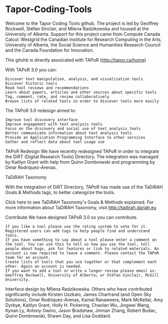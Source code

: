 # Tapor-Coding-Tools
Welcome to the Tapor Coding Tools github. The project is led by Geoffrey Rockwell, Stéfan Sinclair, and Milena Radzikowska and housed at the University of Alberta. Support for this project came from Compute Canada Calcul: Westgrid the Canadian Institute for Research Computing in the Arts, University of Alberta, the Social Science and Humanities Research Council and the Canada Foundation for Innovation.
 
This gituhb is directly assoicated with TAPoR (http://tapor.ca/home)

With TAPoR 3.0 you can:

    Discover text manipulation, analysis, and visualization tools
    Discover historic tools
    Read tool reviews and recommendations
    Learn about papers, articles and other sources about specific tools
    Tag, comment, rate, and review collaboratively
    Browse lists of related tools in order to discover tools more easily

The TAPoR 3.0 redesign aimed to:

    Improve tool discovery interface
    Improve engagement with text analysis tools
    Focus on the discovery and social use of text analysis tools
    Better communicate information about text analysis tools
    Provide an Application Programming Interface to other services
    Gather and reflect data about tool usage use

TAPoR Redesign
We have recently redesigned TAPoR in order to integrate the DiRT (Digital Research Tools) Directory. The integration was managed by Kaitlyn Grant with help from Quinn Dombrowski and programming by Omar Rodriquez-Arenas. 
 
TaDiRAH Taxonomy

With the integration of DiRT Directory, TAPoR has made use of the TaDiRAH Goals & Methods tags, to better cateogrize the tools. 

Click here to see TaDiRAH Taxonomy's Goals & Methods explained. For more information about TaDiRAH Taxonomy, visit  http://tadirah.dariah.eu
 
Contribute
We have designed TAPoR 3.0 so you can contribute.

    If you like a tool please use the rating system to vote for it.
    Registered users can add tags to help people find and understand tools.
    If you have something to say about a tool please enter a comment on the tool. You can use this to tell us how you use the tool, tell people about bugs, ask for features or link to related materials. An account is now required to leave a comment. Please contact the TAPoR team for an account.
    Create lists of tools that you use together or that complement each other. Again an account is needed.
    If you want to add a tool or write a longer review please email us: Geoffrey Rockwell, University of Alberta; or Stéfan Sinclair, McGill University.
    
Interface design by Milena Radzikowska. Others who have contributed significantly include Kirsten Uszkalo, James Chartrand (and Open Sky Solutions), Omar Rodriquez-Arenas, Kamal Ranaweera, Mark McKellar, Amy Dyrbye, Kaitlyn Grant, Holly H. Pickering, Chaolan Wu, Jingwei Wang, Kynan Ly, Antony Owino, Jason Bradshaw, Jinman Zhang, Robert Budac, Quinn Dombrowski, Shawn Day, and Lisa Goddard.     
    
